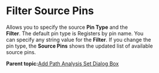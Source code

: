 # Filter Source Pins

Allows you to specify the source **Pin Type** and the<br /> **Filter**. The default pin type is Registers by pin name. You<br /> can specify any string value for the **Filter**. If you change the<br /> pin type, the **Source Pins** shows the updated list of available<br /> source pins.

**Parent topic:**[Add Path Analysis Set Dialog Box](GUID-156D36C0-7891-413E-9856-36C3E73AB8F2.md)

